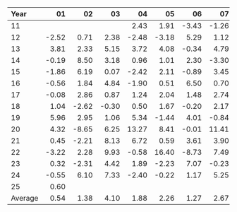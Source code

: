 | Year    |               01   |               02   |               03   |               04   |               05   |               06   |               07   |               08   |               09   |               10   |               11   |               12   |     Average       |     Yearly       |
|:--------|-------------------:|-------------------:|-------------------:|-------------------:|-------------------:|-------------------:|-------------------:|-------------------:|-------------------:|-------------------:|-------------------:|-------------------:|------------------:|-----------------:|
| 11      |                    |                    |                    |               2.43 |               1.91 |              -3.43 |              -1.26 |                    |              -2.47 |               3.83 |               5.06 |               3.98 |              1.26 |            15.07 |
| 12      |              -2.52 |               0.71 |               2.38 |              -2.48 |              -3.18 |               5.29 |               1.12 |               1.73 |               3.66 |              -0.09 |               0.62 |              -1.55 |              0.47 |             5.69 |
| 13      |               3.81 |               2.33 |               5.15 |               3.72 |               4.08 |              -0.34 |               4.79 |              -3.57 |               3.93 |               3.34 |               1.32 |               2.27 |              2.57 |            30.83 |
| 14      |              -0.19 |               8.50 |               3.18 |               0.96 |               1.01 |               2.30 |              -3.30 |               5.27 |              -2.39 |               3.88 |               3.39 |               0.51 |              1.93 |            23.11 |
| 15      |              -1.86 |               6.19 |               0.07 |              -2.42 |               2.11 |              -0.89 |               3.45 |              -7.46 |               5.08 |               3.88 |               1.80 |              -1.66 |              0.69 |             8.29 |
| 16      |              -0.56 |               1.84 |               4.84 |              -1.90 |               0.51 |               6.50 |               0.70 |              -1.26 |              -1.14 |              -1.76 |               2.93 |               2.13 |              1.07 |            12.83 |
| 17      |              -0.08 |               2.86 |               0.87 |               1.24 |               2.04 |               1.48 |               2.74 |               0.46 |               1.83 |               3.61 |               1.72 |              -1.43 |              1.44 |            17.34 |
| 18      |               1.04 |              -2.62 |              -0.30 |               0.50 |               1.67 |              -0.20 |               2.17 |               2.91 |              -0.79 |              -4.65 |               4.75 |              -4.78 |             -0.02 |            -0.30 |
| 19      |               5.96 |               2.95 |               1.06 |               5.34 |              -1.44 |               4.01 |              -0.84 |               4.11 |               2.59 |               0.94 |               1.59 |               2.20 |              2.37 |            28.47 |
| 20      |               4.32 |              -8.65 |               6.25 |              13.27 |               8.41 |              -0.01 |              11.41 |               6.21 |               1.04 |               1.92 |               1.43 |               1.72 |              3.94 |            47.32 |
| 21      |               0.45 |              -2.21 |               8.13 |               6.72 |               0.59 |               3.61 |               3.90 |               2.99 |              -4.26 |               4.64 |               0.88 |               9.02 |              2.87 |            34.46 |
| 22      |              -3.22 |               2.28 |               9.93 |              -0.58 |              16.40 |              -8.73 |               7.49 |               1.30 |              -4.55 |              14.76 |               4.79 |              -1.54 |              3.19 |            38.33 |
| 23      |               0.32 |              -2.31 |               4.42 |               1.89 |              -2.23 |               7.07 |              -0.23 |               0.37 |              -4.41 |               0.12 |               5.68 |               2.35 |              1.09 |            13.04 |
| 24      |              -0.55 |               6.10 |               7.33 |              -2.40 |              -0.22 |               1.17 |               5.25 |               6.00 |               0.54 |              -3.98 |               5.00 |              -3.66 |              1.72 |            20.58 |
| 25      |               0.60 |                    |                    |                    |                    |                    |                    |                    |                    |                    |                    |                    |              0.60 |             7.20 |
| Average |               0.54 |               1.38 |               4.10 |               1.88 |               2.26 |               1.27 |               2.67 |               1.47 |              -0.10 |               2.17 |               2.93 |               0.68 |              1.68 |            20.15 |